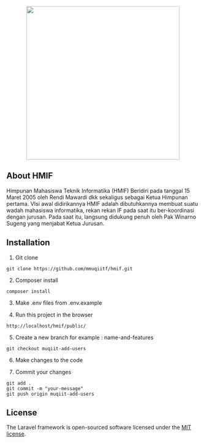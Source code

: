 <p align="center"><a href="https://laravel.com" target="_blank"><img src="https://raw.githubusercontent.com/laravel/art/master/logo-lockup/5%20SVG/2%20CMYK/1%20Full%20Color/laravel-logolockup-cmyk-red.svg" width="400"></a></p>

## About HMIF
Himpunan Mahasiswa Teknik Informatika (HMIF) Beridiri pada tanggal 15 Maret 2005 oleh Rendi Mawardi dkk sekaligus sebagai Ketua Himpunan pertama. VIsi awal didirikannya HMIF adalah dibutuhkannya membuat suatu wadah mahasiswa informatika, rekan rekan IF pada saat itu ber-koordinasi dengan jurusan. Pada saat itu, langsung didukung penuh oleh Pak Winarno Sugeng yang menjabat Ketua Jurusan.

## Installation
1. Git clone
```shell
git clone https://github.com/mmuqiitf/hmif.git
```

2. Composer install

```shell
composer install
```

3. Make .env files from .env.example

4. Run this project in the browser
```shell
http://localhost/hmif/public/
```

5. Create a new branch for example : name-and-features
```shell
git checkout muqiit-add-users
```

6. Make changes to the code

7. Commit your changes
```shell
git add .
git commit -m "your-message"
git push origin muqiit-add-users
```

## License

The Laravel framework is open-sourced software licensed under the [MIT license](https://opensource.org/licenses/MIT).
